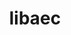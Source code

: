 ---
title: "libaec"
layout: cache
categories: [package, develop]
meta: {"compilers": ["cce@=18.0.0", "gcc@=10.3.0", "gcc@=11.1.0", "gcc@=11.4.0", "gcc@=12.4.0", "gcc@=7.3.1", "gcc@=9.4.0", "msvc@=19.39.33523", "oneapi@=2024.1.0", "oneapi@=2024.2.1"], "num_specs": 62, "num_specs_by_stack": {"aws-isc": 1, "aws-isc-aarch64": 1, "aws-pcluster-neoverse_v1": 4, "aws-pcluster-x86_64_v4": 8, "data-vis-sdk": 8, "e4s": 10, "e4s-cray-rhel": 4, "e4s-cray-sles": 2, "e4s-neoverse-v2": 4, "e4s-neoverse_v1": 2, "e4s-oneapi": 8, "e4s-power": 1, "e4s-rocm-external": 5, "root": 62, "windows-vis": 2}, "oss": ["amzn2", "rhel8", "sle_hpc15", "ubuntu20.04", "ubuntu22.04", "windows10.0.20348"], "platforms": ["linux", "windows"], "stacks": ["aws-isc", "aws-isc-aarch64", "aws-pcluster-neoverse_v1", "aws-pcluster-x86_64_v4", "data-vis-sdk", "e4s", "e4s-cray-rhel", "e4s-cray-sles", "e4s-neoverse-v2", "e4s-neoverse_v1", "e4s-oneapi", "e4s-power", "e4s-rocm-external", "root", "windows-vis"], "targets": ["aarch64", "neoverse_v1", "neoverse_v2", "ppc64le", "x86_64", "x86_64_v3", "x86_64_v4"], "versions": ["1.0.6"]}
spec_details: [{"compiler": "gcc@=11.4.0", "hash": "22fsiby5neh2uweflxnxoscco3w3pxza", "os": "ubuntu22.04", "platform": "linux", "size": "-", "stacks": ["e4s-neoverse_v1", "root"], "target": "neoverse_v1", "variants": ["build_system=cmake", "build_type=Release", "generator=make", "~ipo", "+shared"], "versions": ["1.0.6"]}, {"compiler": "gcc@=11.4.0", "hash": "23lz3o77rtdnyd2cddinovutdbfot3og", "os": "ubuntu22.04", "platform": "linux", "size": "-", "stacks": ["e4s-neoverse-v2", "root"], "target": "neoverse_v2", "variants": ["build_system=cmake", "build_type=Release", "generator=make", "~ipo", "+shared"], "versions": ["1.0.6"]}, {"compiler": "oneapi@=2024.1.0", "hash": "2acc4xuagzmhlyy624zg6ck22wlyzhnu", "os": "amzn2", "platform": "linux", "size": "-", "stacks": ["root"], "target": "x86_64_v3", "variants": ["build_system=cmake", "build_type=Release", "generator=make", "~ipo", "+shared"], "versions": ["1.0.6"]}, {"compiler": "gcc@=12.4.0", "hash": "3qzsevkyq77ev6xdtmknodpnjxhlmwot", "os": "amzn2", "platform": "linux", "size": "-", "stacks": ["aws-pcluster-neoverse_v1", "root"], "target": "neoverse_v1", "variants": ["build_system=cmake", "build_type=Release", "generator=make", "~ipo", "+shared"], "versions": ["1.0.6"]}, {"compiler": "msvc@=19.39.33523", "hash": "4k7yzufjosepinx3nvuzvnj2mbss62oi", "os": "windows10.0.20348", "platform": "windows", "size": "-", "stacks": ["root", "windows-vis"], "target": "x86_64", "variants": ["build_system=cmake", "build_type=Release", "generator=ninja", "~ipo", "+shared"], "versions": ["1.0.6"]}, {"compiler": "gcc@=11.4.0", "hash": "4tzcndqpxarq34iiny57wusxiuyx7ipg", "os": "ubuntu22.04", "platform": "linux", "size": "-", "stacks": ["e4s", "root"], "target": "x86_64_v3", "variants": ["build_system=cmake", "build_type=Release", "generator=make", "~ipo", "+shared"], "versions": ["1.0.6"]}, {"compiler": "gcc@=11.1.0", "hash": "4ws6ogq7wcinj5spmwf4p3xrstn2s4od", "os": "ubuntu20.04", "platform": "linux", "size": "-", "stacks": ["data-vis-sdk", "root"], "target": "x86_64_v3", "variants": ["build_system=cmake", "build_type=Release", "generator=make", "~ipo", "+shared"], "versions": ["1.0.6"]}, {"compiler": "gcc@=10.3.0", "hash": "4y6l6sb27x45nk5h7ib6hcpeds55nxlp", "os": "sle_hpc15", "platform": "linux", "size": "-", "stacks": ["e4s-cray-sles", "root"], "target": "x86_64_v4", "variants": ["build_system=cmake", "build_type=Release", "generator=make", "~ipo", "+shared"], "versions": ["1.0.6"]}, {"compiler": "gcc@=11.4.0", "hash": "54whh6nobvj4fapmi4m7yvs2errv3m4b", "os": "ubuntu22.04", "platform": "linux", "size": "-", "stacks": ["e4s-neoverse-v2", "root"], "target": "neoverse_v2", "variants": ["build_system=cmake", "build_type=Release", "generator=make", "~ipo", "+shared"], "versions": ["1.0.6"]}, {"compiler": "gcc@=11.4.0", "hash": "5csdedzlril3jpdg5357k6s5svy2gin7", "os": "ubuntu22.04", "platform": "linux", "size": "-", "stacks": ["e4s", "root"], "target": "x86_64_v3", "variants": ["build_system=cmake", "build_type=Release", "generator=make", "~ipo", "+shared"], "versions": ["1.0.6"]}, {"compiler": "gcc@=11.1.0", "hash": "5oe6xfcy25yaq6sdomwc377gdrm7gj7t", "os": "ubuntu20.04", "platform": "linux", "size": "-", "stacks": ["data-vis-sdk", "root"], "target": "x86_64_v3", "variants": ["build_system=cmake", "build_type=Release", "generator=make", "~ipo", "+shared"], "versions": ["1.0.6"]}, {"compiler": "cce@=18.0.0", "hash": "5spp7c5g5wbpdnun3yq2vzuf4ctwondj", "os": "rhel8", "platform": "linux", "size": "-", "stacks": ["e4s-cray-rhel", "root"], "target": "x86_64_v3", "variants": ["build_system=cmake", "build_type=Release", "generator=make", "~ipo", "+shared"], "versions": ["1.0.6"]}, {"compiler": "gcc@=11.4.0", "hash": "5usjhlg3cbjhepjbafqarspgvmvsnyc3", "os": "ubuntu22.04", "platform": "linux", "size": "-", "stacks": ["e4s", "e4s-rocm-external", "root"], "target": "x86_64_v3", "variants": ["build_system=cmake", "build_type=Release", "generator=make", "~ipo", "+shared"], "versions": ["1.0.6"]}, {"compiler": "oneapi@=2024.2.1", "hash": "6h6vet2qlrx5tqx5kefdp3dn5r6vkncp", "os": "ubuntu22.04", "platform": "linux", "size": "-", "stacks": ["e4s-oneapi", "root"], "target": "x86_64_v3", "variants": ["build_system=cmake", "build_type=Release", "generator=make", "~ipo", "+shared"], "versions": ["1.0.6"]}, {"compiler": "oneapi@=2024.1.0", "hash": "75tuyw4kqafhlgflhtjinagbdba53us5", "os": "amzn2", "platform": "linux", "size": "-", "stacks": ["aws-pcluster-x86_64_v4", "root"], "target": "x86_64_v3", "variants": ["build_system=cmake", "build_type=Release", "generator=make", "~ipo", "+shared"], "versions": ["1.0.6"]}, {"compiler": "gcc@=11.1.0", "hash": "7db7zyv6nnzwwvpgxorqzvtoxleghvee", "os": "ubuntu20.04", "platform": "linux", "size": "-", "stacks": ["data-vis-sdk", "root"], "target": "x86_64_v3", "variants": ["build_system=cmake", "build_type=Release", "generator=make", "~ipo", "+shared"], "versions": ["1.0.6"]}, {"compiler": "gcc@=11.4.0", "hash": "7fwvwxi5tqjxtzbwzbidbjhlqe7w2jjz", "os": "ubuntu22.04", "platform": "linux", "size": "-", "stacks": ["root"], "target": "neoverse_v2", "variants": ["build_system=cmake", "build_type=Release", "generator=make", "~ipo", "+shared"], "versions": ["1.0.6"]}, {"compiler": "gcc@=11.1.0", "hash": "a3gbe5jhzhftiqzo2alj3qnfx2nme74x", "os": "ubuntu20.04", "platform": "linux", "size": "-", "stacks": ["data-vis-sdk", "root"], "target": "x86_64_v3", "variants": ["build_system=cmake", "build_type=Release", "generator=make", "~ipo", "+shared"], "versions": ["1.0.6"]}, {"compiler": "oneapi@=2024.2.1", "hash": "avcyv3k27rrwvz7dte3f3x5vsmvieqtb", "os": "ubuntu22.04", "platform": "linux", "size": "-", "stacks": ["e4s-oneapi", "root"], "target": "x86_64_v3", "variants": ["build_system=cmake", "build_type=Release", "generator=make", "~ipo", "+shared"], "versions": ["1.0.6"]}, {"compiler": "oneapi@=2024.1.0", "hash": "avsdlrk4escy4bbkby2beyhpx2phggtz", "os": "amzn2", "platform": "linux", "size": "-", "stacks": ["aws-pcluster-x86_64_v4", "root"], "target": "x86_64_v4", "variants": ["build_system=cmake", "build_type=Release", "generator=make", "~ipo", "+shared"], "versions": ["1.0.6"]}, {"compiler": "gcc@=11.4.0", "hash": "c7ik2i3pkmubuhpajnqlul7riz6jhuve", "os": "ubuntu22.04", "platform": "linux", "size": "-", "stacks": ["e4s", "root"], "target": "x86_64_v3", "variants": ["build_system=cmake", "build_type=Release", "generator=make", "~ipo", "+shared"], "versions": ["1.0.6"]}, {"compiler": "gcc@=11.4.0", "hash": "cbkezzcdgu7kfcdhpiyzae3njtcjb73x", "os": "ubuntu22.04", "platform": "linux", "size": "-", "stacks": ["e4s", "e4s-rocm-external", "root"], "target": "x86_64_v3", "variants": ["build_system=cmake", "build_type=Release", "generator=make", "~ipo", "+shared"], "versions": ["1.0.6"]}, {"compiler": "gcc@=11.4.0", "hash": "ddulkz7es56fw4zr25j4t32bvijyv3x4", "os": "ubuntu22.04", "platform": "linux", "size": "-", "stacks": ["e4s", "e4s-rocm-external", "root"], "target": "x86_64_v3", "variants": ["build_system=cmake", "build_type=Release", "generator=make", "~ipo", "+shared"], "versions": ["1.0.6"]}, {"compiler": "oneapi@=2024.1.0", "hash": "dmcydsm3ti6iqfa7g2cj3ycdhngobqt5", "os": "amzn2", "platform": "linux", "size": "-", "stacks": ["root"], "target": "x86_64_v4", "variants": ["build_system=cmake", "build_type=Release", "generator=make", "~ipo", "+shared"], "versions": ["1.0.6"]}, {"compiler": "gcc@=12.4.0", "hash": "en5ko7vslacvhdkl7tcqwzsmdlqv4qoq", "os": "amzn2", "platform": "linux", "size": "-", "stacks": ["aws-pcluster-neoverse_v1", "root"], "target": "neoverse_v1", "variants": ["build_system=cmake", "build_type=Release", "generator=make", "~ipo", "+shared"], "versions": ["1.0.6"]}, {"compiler": "gcc@=11.1.0", "hash": "epebzriqeetumr7o5aifed4rfdbzbn7z", "os": "ubuntu20.04", "platform": "linux", "size": "-", "stacks": ["data-vis-sdk", "root"], "target": "x86_64_v3", "variants": ["build_system=cmake", "build_type=Release", "generator=make", "~ipo", "+shared"], "versions": ["1.0.6"]}, {"compiler": "gcc@=11.4.0", "hash": "etv6fewxlg44flj4hjzzg2qrpjnbvzas", "os": "ubuntu22.04", "platform": "linux", "size": "-", "stacks": ["e4s", "root"], "target": "x86_64_v3", "variants": ["build_system=cmake", "build_type=Release", "generator=make", "~ipo", "+shared"], "versions": ["1.0.6"]}, {"compiler": "oneapi@=2024.2.1", "hash": "ezdzgndqx5y5iq4ywhnam32dqnelpxrh", "os": "ubuntu22.04", "platform": "linux", "size": "-", "stacks": ["e4s-oneapi", "root"], "target": "x86_64_v3", "variants": ["build_system=cmake", "build_type=Release", "generator=make", "~ipo", "+shared"], "versions": ["1.0.6"]}, {"compiler": "gcc@=11.1.0", "hash": "fgfmmpepnayw2yquur5eyxr35ep34rd3", "os": "ubuntu20.04", "platform": "linux", "size": "-", "stacks": ["data-vis-sdk", "root"], "target": "x86_64_v3", "variants": ["build_system=cmake", "build_type=Release", "generator=make", "~ipo", "+shared"], "versions": ["1.0.6"]}, {"compiler": "oneapi@=2024.2.1", "hash": "fpnqccijvsbmyqpap6jmxgnmr4fgsfqe", "os": "ubuntu22.04", "platform": "linux", "size": "-", "stacks": ["e4s-oneapi", "root"], "target": "x86_64_v3", "variants": ["build_system=cmake", "build_type=Release", "generator=make", "~ipo", "+shared"], "versions": ["1.0.6"]}, {"compiler": "oneapi@=2024.1.0", "hash": "gvcgbpjdc3b57v7mtuiperqxjxt3cggq", "os": "amzn2", "platform": "linux", "size": "-", "stacks": ["aws-pcluster-x86_64_v4", "root"], "target": "x86_64_v4", "variants": ["build_system=cmake", "build_type=Release", "generator=make", "~ipo", "+shared"], "versions": ["1.0.6"]}, {"compiler": "gcc@=12.4.0", "hash": "hucvymknquzitk3izdjhwebushsftslt", "os": "amzn2", "platform": "linux", "size": "-", "stacks": ["aws-pcluster-neoverse_v1", "root"], "target": "neoverse_v1", "variants": ["build_system=cmake", "build_type=Release", "generator=make", "~ipo", "+shared"], "versions": ["1.0.6"]}, {"compiler": "gcc@=11.1.0", "hash": "jah3uewc2sqwnzimqg2sfpaellcpxaxl", "os": "ubuntu20.04", "platform": "linux", "size": "-", "stacks": ["data-vis-sdk", "root"], "target": "x86_64_v3", "variants": ["build_system=cmake", "build_type=Release", "generator=make", "~ipo", "+shared"], "versions": ["1.0.6"]}, {"compiler": "gcc@=11.4.0", "hash": "kkm2oeqr2rhtzxfarz7uomkkt7qtu77k", "os": "ubuntu22.04", "platform": "linux", "size": "-", "stacks": ["e4s", "root"], "target": "x86_64_v3", "variants": ["build_system=cmake", "build_type=Release", "generator=make", "~ipo", "+shared"], "versions": ["1.0.6"]}, {"compiler": "gcc@=11.4.0", "hash": "ldn7rjxbuzqrrdb4meo2gcdacvahqoo6", "os": "ubuntu22.04", "platform": "linux", "size": "-", "stacks": ["e4s", "e4s-rocm-external", "root"], "target": "x86_64_v3", "variants": ["build_system=cmake", "build_type=Release", "generator=make", "~ipo", "+shared"], "versions": ["1.0.6"]}, {"compiler": "msvc@=19.39.33523", "hash": "ldq4cohrmiospol2x5jcb62ygeby3tes", "os": "windows10.0.20348", "platform": "windows", "size": "-", "stacks": ["root", "windows-vis"], "target": "x86_64", "variants": ["build_system=cmake", "build_type=Release", "generator=ninja", "~ipo", "+shared"], "versions": ["1.0.6"]}, {"compiler": "gcc@=11.4.0", "hash": "lkfnfxj3kulsv5mvxdgmldvw424uddwf", "os": "ubuntu22.04", "platform": "linux", "size": "-", "stacks": ["e4s-neoverse-v2", "root"], "target": "neoverse_v2", "variants": ["build_system=cmake", "build_type=Release", "generator=make", "~ipo", "+shared"], "versions": ["1.0.6"]}, {"compiler": "gcc@=9.4.0", "hash": "lrsszeb5mfearfdix2wujmkbnf7obtyo", "os": "ubuntu20.04", "platform": "linux", "size": "-", "stacks": ["e4s-power", "root"], "target": "ppc64le", "variants": ["build_system=cmake", "build_type=Release", "generator=make", "~ipo", "+shared"], "versions": ["1.0.6"]}, {"compiler": "oneapi@=2024.1.0", "hash": "mp4rzo26eqjom2vg3odkoqc7vwtulwws", "os": "amzn2", "platform": "linux", "size": "-", "stacks": ["aws-pcluster-x86_64_v4", "root"], "target": "x86_64_v4", "variants": ["build_system=cmake", "build_type=Release", "generator=make", "~ipo", "+shared"], "versions": ["1.0.6"]}, {"compiler": "oneapi@=2024.1.0", "hash": "mz5hpuf2zv4m3t5nsizgxdfz65ougrh2", "os": "amzn2", "platform": "linux", "size": "-", "stacks": ["aws-pcluster-x86_64_v4", "root"], "target": "x86_64_v3", "variants": ["build_system=cmake", "build_type=Release", "generator=make", "~ipo", "+shared"], "versions": ["1.0.6"]}, {"compiler": "oneapi@=2024.1.0", "hash": "na6qubvmoaxryn7ow5tcrgewcyjburbv", "os": "amzn2", "platform": "linux", "size": "-", "stacks": ["aws-pcluster-x86_64_v4", "root"], "target": "x86_64_v3", "variants": ["build_system=cmake", "build_type=Release", "generator=make", "~ipo", "+shared"], "versions": ["1.0.6"]}, {"compiler": "gcc@=12.4.0", "hash": "nd6rmmoc6gcxxn55djwinoqkv4nwazw4", "os": "amzn2", "platform": "linux", "size": "-", "stacks": ["root"], "target": "neoverse_v1", "variants": ["build_system=cmake", "build_type=Release", "generator=make", "~ipo", "+shared"], "versions": ["1.0.6"]}, {"compiler": "gcc@=7.3.1", "hash": "nzxucolokw7r4wvxyps74ent2tkssuch", "os": "amzn2", "platform": "linux", "size": "-", "stacks": ["aws-isc", "root"], "target": "x86_64_v3", "variants": ["build_system=cmake", "build_type=Release", "generator=make", "~ipo", "+shared"], "versions": ["1.0.6"]}, {"compiler": "gcc@=7.3.1", "hash": "oagj5xfd6njuqxqyvp2naiue6e3uce7t", "os": "amzn2", "platform": "linux", "size": "-", "stacks": ["aws-isc-aarch64", "root"], "target": "aarch64", "variants": ["build_system=cmake", "build_type=Release", "generator=make", "~ipo", "+shared"], "versions": ["1.0.6"]}, {"compiler": "oneapi@=2024.2.1", "hash": "oanglwhsapk4z3vgnhetl2wq6zhtzllo", "os": "ubuntu22.04", "platform": "linux", "size": "-", "stacks": ["e4s-oneapi", "root"], "target": "x86_64_v3", "variants": ["build_system=cmake", "build_type=Release", "generator=make", "~ipo", "+shared"], "versions": ["1.0.6"]}, {"compiler": "oneapi@=2024.2.1", "hash": "ohic5lbfrhifmavuljnq5gxg4bvxtdwx", "os": "ubuntu22.04", "platform": "linux", "size": "-", "stacks": ["e4s-oneapi", "root"], "target": "x86_64_v3", "variants": ["build_system=cmake", "build_type=Release", "generator=make", "~ipo", "+shared"], "versions": ["1.0.6"]}, {"compiler": "cce@=18.0.0", "hash": "r5ckt7arvokax4leox4rd5fk5ya5uktn", "os": "rhel8", "platform": "linux", "size": "-", "stacks": ["e4s-cray-rhel", "root"], "target": "x86_64_v3", "variants": ["build_system=cmake", "build_type=Release", "generator=make", "~ipo", "+shared"], "versions": ["1.0.6"]}, {"compiler": "oneapi@=2024.2.1", "hash": "rdp5weefqnbwkqaij6ibajppoqwjkzcv", "os": "ubuntu22.04", "platform": "linux", "size": "-", "stacks": ["root"], "target": "x86_64_v3", "variants": ["build_system=cmake", "build_type=Release", "generator=make", "~ipo", "+shared"], "versions": ["1.0.6"]}, {"compiler": "gcc@=11.4.0", "hash": "rrez7mxillobjotsthy2nscyr2pqoxlg", "os": "ubuntu22.04", "platform": "linux", "size": "-", "stacks": ["e4s-neoverse-v2", "root"], "target": "neoverse_v2", "variants": ["build_system=cmake", "build_type=Release", "generator=make", "~ipo", "+shared"], "versions": ["1.0.6"]}, {"compiler": "gcc@=11.4.0", "hash": "rtrarnv35h47pkds6xetnkuekbtgvck7", "os": "ubuntu22.04", "platform": "linux", "size": "-", "stacks": ["e4s", "e4s-rocm-external", "root"], "target": "x86_64_v3", "variants": ["build_system=cmake", "build_type=Release", "generator=make", "~ipo", "+shared"], "versions": ["1.0.6"]}, {"compiler": "gcc@=11.1.0", "hash": "sbtzbomyrmwjasdsvmltcpkxkfc2zfv5", "os": "ubuntu20.04", "platform": "linux", "size": "-", "stacks": ["data-vis-sdk", "root"], "target": "x86_64_v3", "variants": ["build_system=cmake", "build_type=Release", "generator=make", "~ipo", "+shared"], "versions": ["1.0.6"]}, {"compiler": "cce@=18.0.0", "hash": "skepxrlkxkx6a6cmpozlpzgqcnqx4tok", "os": "rhel8", "platform": "linux", "size": "-", "stacks": ["e4s-cray-rhel", "root"], "target": "x86_64_v3", "variants": ["build_system=cmake", "build_type=Release", "generator=make", "~ipo", "+shared"], "versions": ["1.0.6"]}, {"compiler": "oneapi@=2024.1.0", "hash": "sr42srfx4ftdju3ajtfdelsuljoprvty", "os": "amzn2", "platform": "linux", "size": "-", "stacks": ["aws-pcluster-x86_64_v4", "root"], "target": "x86_64_v4", "variants": ["build_system=cmake", "build_type=Release", "generator=make", "~ipo", "+shared"], "versions": ["1.0.6"]}, {"compiler": "oneapi@=2024.2.1", "hash": "tu6k6evghpjlpgzm2miw4ihpzv4ajxws", "os": "ubuntu22.04", "platform": "linux", "size": "-", "stacks": ["root"], "target": "x86_64_v3", "variants": ["build_system=cmake", "build_type=Release", "generator=make", "~ipo", "+shared"], "versions": ["1.0.6"]}, {"compiler": "cce@=18.0.0", "hash": "u54tgycwifxchulhrpjzz67hq7knferc", "os": "rhel8", "platform": "linux", "size": "-", "stacks": ["e4s-cray-rhel", "root"], "target": "x86_64_v3", "variants": ["build_system=cmake", "build_type=Release", "generator=make", "~ipo", "+shared"], "versions": ["1.0.6"]}, {"compiler": "gcc@=11.4.0", "hash": "uneb5hobv5cskfmel65g256pux36igxx", "os": "ubuntu22.04", "platform": "linux", "size": "-", "stacks": ["e4s-neoverse_v1", "root"], "target": "neoverse_v1", "variants": ["build_system=cmake", "build_type=Release", "generator=make", "~ipo", "+shared"], "versions": ["1.0.6"]}, {"compiler": "oneapi@=2024.1.0", "hash": "vrman3f4o2nylhon36rv7rhomlz5in5u", "os": "amzn2", "platform": "linux", "size": "-", "stacks": ["aws-pcluster-x86_64_v4", "root"], "target": "x86_64_v3", "variants": ["build_system=cmake", "build_type=Release", "generator=make", "~ipo", "+shared"], "versions": ["1.0.6"]}, {"compiler": "cce@=18.0.0", "hash": "w6xpmppdu2xjutbiumpeaf5bnyivvqnr", "os": "rhel8", "platform": "linux", "size": "-", "stacks": ["root"], "target": "x86_64_v3", "variants": ["build_system=cmake", "build_type=Release", "generator=make", "~ipo", "+shared"], "versions": ["1.0.6"]}, {"compiler": "oneapi@=2024.2.1", "hash": "wdtn7mtcygsckh5iyati3wdodikhjr5e", "os": "ubuntu22.04", "platform": "linux", "size": "-", "stacks": ["e4s-oneapi", "root"], "target": "x86_64_v3", "variants": ["build_system=cmake", "build_type=Release", "generator=make", "~ipo", "+shared"], "versions": ["1.0.6"]}, {"compiler": "oneapi@=2024.2.1", "hash": "y5c7evtdu6tbj2nrbvicot2tg6f7skal", "os": "ubuntu22.04", "platform": "linux", "size": "-", "stacks": ["e4s-oneapi", "root"], "target": "x86_64_v3", "variants": ["build_system=cmake", "build_type=Release", "generator=make", "~ipo", "+shared"], "versions": ["1.0.6"]}, {"compiler": "gcc@=10.3.0", "hash": "ybnejdgdnzfvsnobt3pfszt2beeffn2u", "os": "sle_hpc15", "platform": "linux", "size": "-", "stacks": ["e4s-cray-sles", "root"], "target": "x86_64_v4", "variants": ["build_system=cmake", "build_type=Release", "generator=make", "~ipo", "+shared"], "versions": ["1.0.6"]}, {"compiler": "gcc@=12.4.0", "hash": "yfc5dwxg4znr2iizvznvjl2z3rlivfjl", "os": "amzn2", "platform": "linux", "size": "-", "stacks": ["aws-pcluster-neoverse_v1", "root"], "target": "neoverse_v1", "variants": ["build_system=cmake", "build_type=Release", "generator=make", "~ipo", "+shared"], "versions": ["1.0.6"]}]
---